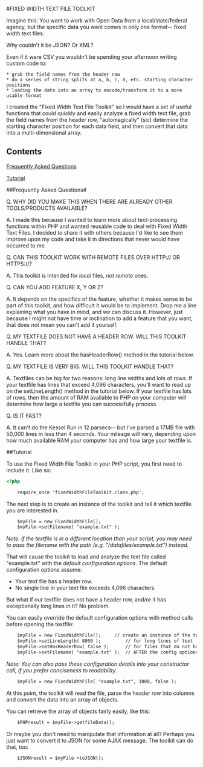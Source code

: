 #FIXED WIDTH TEXT FILE TOOLKIT

Imagine this: You want to work with Open Data from a local/state/federal agency, but the specific data you want comes in only one format-- fixed width text files. 

Why couldn't it be JSON? Or XML?

Even if it were CSV you wouldn't be spending your afternoon writing custom code to:

	* grab the field names from the header row 
	* do a series of string splits at a, b, c, d, etc. starting character positions 
	* loading the data into an array to encode/transform it to a more usable format

I created the "Fixed Width Text File Toolkit" so I would have a set of useful functions that could quickly and easily analyze a fixed width text file, grab the field names from the header row, "automagically" (sic) determine the starting character position for each data field, and then convert that data into a multi-dimensional array.

## Contents

[Frequently Asked Questions](#frequently-asked-questions)

[Tutorial](#tutorial)

##Frequently Asked Questions#

Q. WHY DID YOU MAKE THIS WHEN THERE ARE ALREADY OTHER TOOLS/PRODUCTS AVAILABLE?

A. I made this because I wanted to learn more about text-processing functions within PHP and wanted reusable code to deal with Fixed Width Text Files. I decided to share it with others because I'd like to see them improve upon my code and take it in directions that never would have occurred to me.

Q. CAN THIS TOOLKIT WORK WITH REMOTE FILES OVER HTTP:// OR HTTPS://?

A. This toolkit is intended for *local* files, _not remote_ ones. 

Q. CAN YOU ADD FEATURE X, Y OR Z?

A. It depends on the specifics of the feature, whether it makes sense to be part of this toolkit, and how difficult it would be to implement. Drop me a line explaining what you have in mind, and we can discuss it. However, just because I might not have time or inclination to add a feature that you want, that does not mean you can't add it yourself.

Q. MY TEXTFILE DOES NOT HAVE A HEADER ROW. WILL THIS TOOLKIT HANDLE THAT?

A. Yes. Learn more about the hasHeaderRow() method in the tutorial below.

Q. MY TEXTFILE IS VERY BIG. WILL THIS TOOLKIT HANDLE THAT?

A. Textfiles can be big for two reasons: long line widths and lots of rows. If your textfile has lines that exceed 4,096 characters, you'll want to read up on the setLineLength() method in the tutorial below. If your textfile has lots of rows, then the amount of RAM available to PHP on your computer will determine how large a textfile you can successfully process.

Q. IS IT FAST?

A. It can't do the Kessel Run in 12 parsecs-- but I've parsed a 17MB file with 50,000 lines in less than 4 seconds. Your mileage will vary, depending upon how much available RAM your computer has and how large your textfile is.

##Tutorial

To use the Fixed Width File Toolkit in your PHP script, you first need to include it. Like so:

```html
<?php

	require_once 'fixedWidthFileToolkit.class.php';
```

The next step is to create an instance of the toolkit and tell it which textfile you are interested in.

```html
	$myFile = new FixedWidthFile();
	$myFile->setFilename( "example.txt" );
```

*Note: if the textfile is in a different location than your script, you may need to pass the filename with the path (e.g. "/datafiles/example.txt") instead.*

That will cause the toolkit to load and analyze the text file called "example.txt" with the *default configuration options*. 
The default configuration options assume:

* Your text file has a header row.
* No single line in your text file exceeds 4,096 characters.

But what if our textfile does not have a header row, and/or it has exceptionally long lines in it? No problem.

You can easily override the default configuration options with method calls before opening the textfile:

```html
	$myFile = new FixedWidthFile();		// create an instance of the toolkit
	$myFile->setLineLength( 8000 );        	// for long lines of text
	$myFile->setHasHeaderRow( false );     	// for files that do not have a header row
	$myFile->setFilename( "example.txt" ); 	// AFTER the config options are set, you tell it the filename
```

*Note: You can also pass these configuration details into your constructor call, if you prefer conciseness to readability.*

```html
	$myFile = new FixedWidthFile( "example.txt", 3000, false );
```

At this point, the toolkit will read the file, parse the header row into columns and convert the data into an array of objects.

You can retrieve the array of objects fairly easily, like this:

```html
	$PHPresult = $myFile->getfileData();
```



Or maybe you don't need to manipulate that information at all? Perhaps you just want to convert it to JSON for some AJAX message. The toolkit can do that, too:

```html
	$JSONresult = $myFile->toJSON();
```
